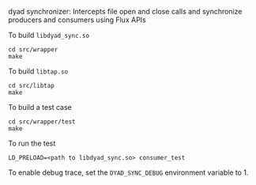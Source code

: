 dyad synchronizer: Intercepts file open and close calls and synchronize producers and consumers using Flux APIs

To build `libdyad_sync.so`

```
cd src/wrapper
make
```

To build `libtap.so`

```
cd src/libtap
make
```

To build a test case
```
cd src/wrapper/test
make
```

To run the test

```
LD_PRELOAD=<path to libdyad_sync.so> consumer_test
```

To enable debug trace, set the `DYAD_SYNC_DEBUG` environment variable to 1.
